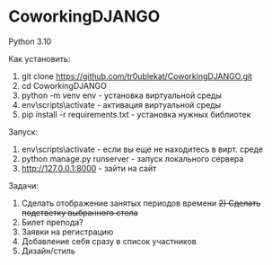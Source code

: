 # CoworkingDJANGO

Python 3.10
 
Как установить:

1) git clone https://github.com/tr0ublekat/CoworkingDJANGO.git
2) cd CoworkingDJANGO
3) python -m venv env - установка виртуальной среды
4) env\scripts\activate - активация виртуальной среды
5) pip install -r requirements.txt - установка нужных библиотек

Запуск:

1) env\scripts\activate - если вы еще не находитесь в вирт. среде
2) python manage.py runserver - запуск локального сервера
3) http://127.0.0.1:8000 - зайти на сайт

Задачи:
1) Сделать отображение занятых периодов времени
<s>2) Сделать подстветку выбранного стола</s>
3) Билет препода?
4) Заявки на регистрацию
5) Добавление себя сразу в список участников 
6) Дизайн/стиль
